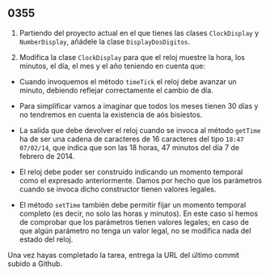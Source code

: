 ## 0355

1. Partiendo del proyecto actual en el que tienes las clases `ClockDisplay` y `NumberDisplay`, añádele la clase `DisplayDosDigitos`.

2. Modifica la clase `ClockDisplay` para que el reloj muestre la hora, los minutos, el día, el mes y el año teniendo en cuenta que:

  * Cuando invoquemos el método `timeTick` el reloj debe avanzar un minuto, debiendo reflejar correctamente el cambio de día.
 
  * Para simplificar vamos a imaginar que todos los meses tienen 30 días y no tendremos en cuenta la existencia de aós bisiestos. 

  * La salida que debe devolver el reloj cuando se invoca al método `getTime` ha de ser una cadena de caracteres de 16 caracteres del tipo `18:47 07/02/14`, que indica que son las 18 horas, 47 minutos del día 7 de febrero de 2014.

  * El reloj debe poder ser construido indicando un momento temporal como el expresado anteriormente. Damos por hecho que los parámetros cuando se invoca dicho constructor tienen valores legales.
  
  * El método `setTime` también debe permitir fijar un momento temporal completo (es decir, no solo las horas y minutos). En este caso sí hemos de comprobar que los parámetros tienen valores legales; en caso de que algún parámetro no tenga un valor legal, no se modifica nada del estado del reloj.

Una vez hayas completado la tarea, entrega la URL del último commit subido a Github.
